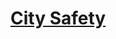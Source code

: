 # [City Safety](https://education.lego.com/en-us/lessons/wedo-2-computational-thinking/city-safety)
